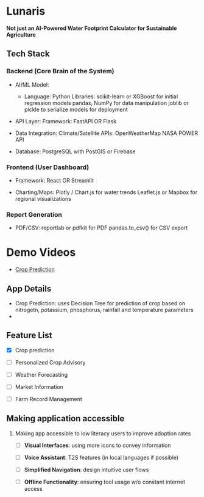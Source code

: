 # Lunaris
__Not just an AI-Powered Water Footprint Calculator for Sustainable Agriculture__

## Tech Stack
### Backend (Core Brain of the System)
- AI/ML Model:
    - Language: Python 
    Libraries:
        scikit-learn or XGBoost for initial regression models
        pandas, NumPy for data manipulation
        joblib or pickle to serialize models for deployment
- API Layer:
    Framework:
        FastAPI OR Flask
- Data Integration:
    Climate/Satellite APIs:
        OpenWeatherMap
        NASA POWER API

- Database:
    PostgreSQL with PostGIS or Firebase

### Frontend (User Dashboard)
- Framework:
        React OR Streamlit
  
- Charting/Maps:
        Plotly / Chart.js for water trends
        Leaflet.js or Mapbox for regional visualizations

### Report Generation
- PDF/CSV:
  reportlab or pdfkit for PDF
  pandas.to_csv() for CSV export

# Demo Videos
- [Crop Prediction](https://youtu.be/i9wpE1C-MpA)

 
## App Details
- Crop Prediction: uses Decision Tree for prediction of crop based on nitrogetn, potassium, phosphorus, rainfall and temperature parameters
- 


## Feature List
- [x] Crop prediction
- [ ] Personalized Crop Advisory
- [ ] Weather Forecasting
- [ ] Market Information
- [ ] Farm Record Management


## Making application accessible
1. Making app accessible to low literacy users to improve adoption rates
    - [ ] **Visual Interfaces**: using more icons to convey information
    - [ ] **Voice Assistant**: T2S features (in local languages if possible)
    - [ ] **Simplified Navigation**: design intuitive user flows
    - [ ] **Offline Functionality**: ensuring tool usage w/o constant internet access
 



